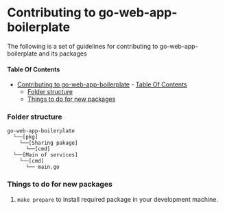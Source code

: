 # Contributing to go-web-app-boilerplate

The following is a set of guidelines for contributing to go-web-app-boilerplate and its packages

#### Table Of Contents
- [Contributing to go-web-app-boilerplate](#contributing-to-go-web-app-boilerplate)
      - [Table Of Contents](#table-of-contents)
    - [Folder structure](#folder-structure)
    - [Things to do for new packages](#things-to-do-for-new-packages)


### Folder structure
```
go-web-app-boilerplate
  └──[pkg]
    └──[Sharing pakage]
      └──[cmd]
  └──[Main of services]
    └──[cmd]
      └── main.go

```

### Things to do for new packages
1. `make prepare` to install required package in your development machine.
